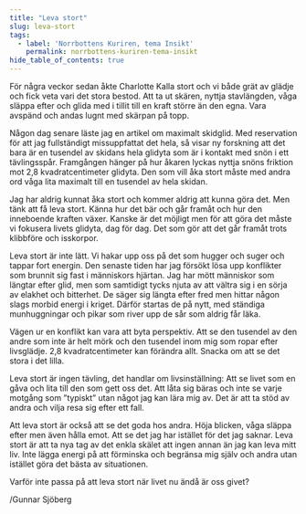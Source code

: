 ```yaml
---
title: "Leva stort"
slug: leva-stort
tags:
  - label: 'Norrbottens Kuriren, tema Insikt'
    permalink: norrbottens-kuriren-tema-insikt
hide_table_of_contents: true
---
```

För några veckor sedan åkte Charlotte Kalla stort och vi både grät av glädje och fick veta vari det stora bestod. Att ta ut skären, nyttja stavlängden, våga släppa efter och glida med i tillit till en kraft större än den egna. Vara avspänd och andas lugnt med skärpan på topp.

<!--truncate-->

Någon dag senare läste jag en artikel om maximalt skidglid. Med reservation för att jag fullständigt missuppfattat det hela, så visar ny forskning att det bara är en tusendel av skidans hela glidyta som är i kontakt med snön i ett tävlingsspår. Framgången hänger på hur åkaren lyckas nyttja snöns friktion mot 2,8 kvadratcentimeter glidyta. Den som vill åka stort måste med andra ord våga lita maximalt till en tusendel av hela skidan.

Jag har aldrig kunnat åka stort och kommer aldrig att kunna göra det. Men tänk att få leva stort. Känna hur det bär och går framåt och hur den inneboende kraften växer. Kanske är det möjligt men för att göra det måste vi fokusera livets glidyta, dag för dag. Det som gör att det går framåt trots klibbföre och isskorpor.

Leva stort är inte lätt. Vi hakar upp oss på det som hugger och suger och tappar fort energin. Den senaste tiden har jag försökt lösa upp konflikter som brunnit sig fast i människors hjärtan. Jag har mött människor som längtar efter glid, men som samtidigt tycks njuta av att vältra sig i en sörja av elakhet och bitterhet. De säger sig längta efter fred men hittar någon slags morbid energi i kriget. Därför startas de på nytt, med ständiga munhuggningar och pikar som river upp de sår som aldrig får läka. 

Vägen ur en konflikt kan vara att byta perspektiv. Att se den tusendel av den andre som inte är helt mörk och den tusendel inom mig som ropar efter livsglädje. 2,8 kvadratcentimeter kan förändra allt. Snacka om att se det stora i det lilla.

Leva stort är ingen tävling, det handlar om livsinställning: Att se livet som en gåva och lita till den som gett oss det. Att låta sig bäras och inte se varje motgång som ”typiskt” utan något jag kan lära mig av. Det är att ta stöd av andra och vilja resa sig efter ett fall. 

Att leva stort är också att se det goda hos andra. Höja blicken, våga släppa efter men även hålla emot. Att se det jag har istället för det jag saknar. Leva stort är att ta nya tag av det enkla skälet att ingen annan än jag kan leva mitt liv. Inte lägga energi på att förminska och begränsa mig själv och andra utan istället göra det bästa av situationen. 

Varför inte passa på att leva stort när livet nu ändå är oss givet?

/Gunnar Sjöberg

